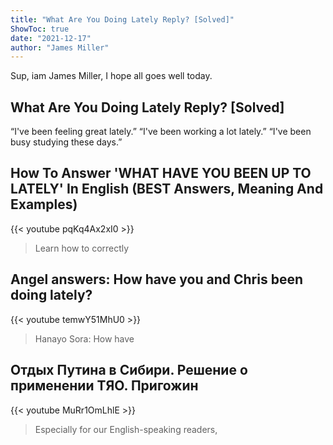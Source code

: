 ```yaml
---
title: "What Are You Doing Lately Reply? [Solved]"
ShowToc: true 
date: "2021-12-17"
author: "James Miller" 
---
```


Sup, iam James Miller, I hope all goes well today.
## What Are You Doing Lately Reply? [Solved]
“I've been feeling great lately.” “I've been working a lot lately.” “I've been busy studying these days.”

## How To Answer 'WHAT HAVE YOU BEEN UP TO LATELY' In English (BEST Answers, Meaning And Examples)
{{< youtube pqKq4Ax2xI0 >}}
>Learn how to correctly 

## Angel answers: How have you and Chris been doing lately?
{{< youtube temwY51MhU0 >}}
>Hanayo Sora: How have 

## Отдых Путина в Сибири. Решение о применении ТЯО. Пригожин
{{< youtube MuRr1OmLhlE >}}
>Especially for our English-speaking readers, 

